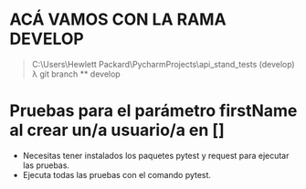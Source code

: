 ﻿# ACÁ VAMOS CON LA RAMA DEVELOP
>C:\Users\Hewlett Packard\PycharmProjects\api_stand_tests (develop)
λ git branch
** develop
> 
# Pruebas para el parámetro firstName al crear un/a usuario/a en []
- Necesitas tener instalados los paquetes pytest y request para ejecutar las pruebas.
- Ejecuta todas las pruebas con el comando pytest.



